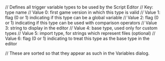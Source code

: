 // Defines all trigger variable types to be used by the Script Editor
// Key: type name
// Value 0: first game version in which this type is valid
// Value 1: flag (0 or 1) indicating if this type can be a global variable
// Value 2: flag (0 or 1) indicating if this type can be used with comparison operators
// Value 3: string to display in the editor
// Value 4: base type, used only for custom types
// Value 5: import type, for strings which represent files (optional)
// Value 6: flag (0 or 1) indicating to treat this type as the base type in the editor

// These are sorted so that they appear as such in the Variables dialog.